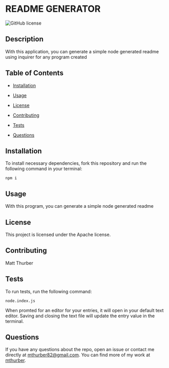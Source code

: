 # README GENERATOR
![GitHub license](https://img.shields.io/badge/license-Apache-blue.svg)

## Description

With this application, you can generate a simple node generated readme using inquirer for any program created

## Table of Contents 

* [Installation](#installation)

* [Usage](#usage)

* [License](#license)

* [Contributing](#contributing)

* [Tests](#tests)

* [Questions](#questions)

## Installation

To install necessary dependencies, fork this repository and run the following command in your terminal:

```
npm i
```

## Usage

With this program, you can generate a simple node generated readme

## License

This project is licensed under the Apache license.
  
## Contributing

Matt Thurber

## Tests

To run tests, run the following command:

```
node.index.js
```

When promted for an editor for your entries, it will open in your default text editor. Saving and closing the text file will update the entry value in the terminal.

## Questions

If you have any questions about the repo, open an issue or contact me directly at mthurber82@gmail.com. You can find more of my work at [mthurber](https://github.com/mthurber/).


